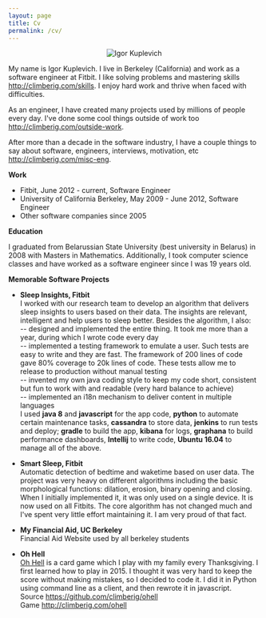 ```yaml
---
layout: page
title: Cv
permalink: /cv/
---     
```

                
<center><image src="/images/me.jpg" alt="Igor Kuplevich" title="Igor Kuplevich"/></center>

My name is Igor Kuplevich. I live in Berkeley (California) and work as a software engineer at Fitbit. I like solving problems and mastering skills 
<a href="/skills" target="_blank">http://climberig.com/skills</a>. I enjoy hard work and thrive when faced with difficulties.

As an engineer, I have created many projects used by millions of people every day. I've done some cool things outside of work too <a href="/outside-work" target="_blank">http://climberig.com/outside-work</a>.

After more than a decade in the software industry, I have a couple things to say about software, engineers, interviews, motivation, etc <a href="/misc-eng" target="_blank">http://climberig.com/misc-eng</a>.

**Work**

* Fitbit, June 2012 - current, Software Engineer
* University of California Berkeley, May 2009 - June 2012, Software Engineer                                                            
* Other software companies since 2005

**Education**

I graduated from Belarussian State University (best university in Belarus) in 2008 with Masters in Mathematics. Additionally, I took
computer science classes and have worked as a software engineer since I was 19 years old.


**Memorable Software Projects**

* **Sleep Insights, Fitbit**<br/>
I worked with our research team to develop an algorithm that delivers sleep insights to users based on their data. The insights are
relevant, intelligent and help users to sleep better. Besides the algorithm, I also:<br/>
-- designed and implemented the entire thing. It took me more than a year, during which I wrote code every day<br/>
-- implemented a testing framework to emulate a user. Such tests are easy to write and they are fast. The framework of 200 lines of code gave 
80% coverage to 20k lines of code. These tests allow me to release to production without manual testing<br/>
-- invented my own java coding style to keep my code short, consistent but fun to work with and readable (very hard balance to achieve)<br/>
-- implemented an i18n mechanism to deliver content in multiple languages<br/>
I used **java 8** and **javascript** for the app code, **python** to automate certain maintenance tasks, **cassandra** to store data,
**jenkins** to run tests and deploy; **gradle** to build the app, **kibana** for logs, **graphana** to build performance dashboards, **Intellij**
to write code, **Ubuntu 16.04** to manage all of the above.

* **Smart Sleep, Fitbit**<br/>
Automatic detection of bedtime and waketime based on user data. The project was very heavy on different algorithms including the basic 
morphological functions: dilation, erosion, binary opening and closing. When I initially implemented it, it was only used on a single device.
It is now used on all Fitbits. The core algorithm has not changed much and I've spent very little effort maintaining it. I am very proud of that
fact.

* **My Financial Aid, UC Berkeley**<br/>
Financial Aid Website used by all berkeley students

* **Oh Hell**<br/>
<a href="https://en.wikipedia.org/wiki/Oh_Hell" target="_blank">Oh Hell</a> is a card game which I play with my family every Thanksgiving. I first learned how to play in 2015. I thought it was very hard
to keep the score without making mistakes, so I decided to code it. I did it in Python using command line as a client, and then rewrote it
in javascript. <br/>
Source <a href="https://github.com/climberig/ohell" target="_blank">https://github.com/climberig/ohell</a><br/>
Game <a href="/ohell" target="_blank">http://climberig.com/ohell</a>